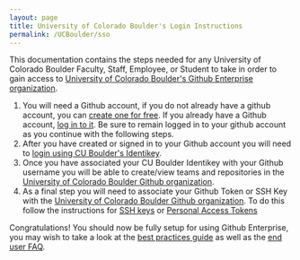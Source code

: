 ```yaml
---
layout: page
title: University of Colorado Boulder's Login Instructions
permalink: /UCBoulder/sso
---
```


This documentation contains the steps needed for any University of Colorado Boulder Faculty, Staff, Employee, or Student to take in order to gain access to [University of Colorado Boulder's Github Enterprise organization](https://github.com/UCBoulder).

1. You will need a Github account, if you do not already have a github account, you can [create one for free](https://github.com/join). If you already have a Github account, [log in to it](https://github.com/login). Be sure to remain logged in to your github account as you continue with the following steps.
1. After you have created or signed in to your Github account you will need to [login using CU Boulder's Identikey](https://github.com/orgs/UCBoulder/sso).
1. Once you have associated your CU Boulder Identikey with your Github username you will be able to create/view teams and repositories in the [University of Colorado Boulder Github organization](https://github.com/UCBoulder).
1. As a final step you will need to associate your Github Token or SSH Key with the [University of Colorado Boulder Github organization](https://github.com/UCBoulder). To do this follow the instructions for [SSH keys](https://docs.github.com/en/github/authenticating-to-github/authorizing-an-ssh-key-for-use-with-saml-single-sign-on) or [Personal Access Tokens](https://docs.github.com/en/github/authenticating-to-github/authorizing-a-personal-access-token-for-use-with-saml-single-sign-on)

Congratulations! You should now be fully setup for using Github Enterprise, you may wish to take a look at the [best practices guide](/best-practices) as well as the [end user FAQ](/end-user-faq).